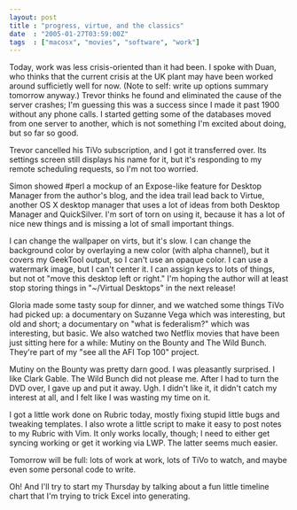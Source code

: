 ```yaml
---
layout: post
title : "progress, virtue, and the classics"
date  : "2005-01-27T03:59:00Z"
tags  : ["macosx", "movies", "software", "work"]
---
```

Today, work was less crisis-oriented than it had been.  I spoke with Duan, who thinks that the current crisis at the UK plant may have been worked around sufficietly well for now.  (Note to self:  write up options summary tomorrow anyway.)  Trevor thinks he found and eliminated the cause of the server crashes; I'm guessing this was a success since I made it past 1900 without any phone calls.  I started getting some of the databases moved from one server to another, which is not something I'm excited about doing, but so far so good.

Trevor cancelled his TiVo subscription, and I got it transferred over.  Its settings screen still displays his name for it, but it's responding to my remote scheduling requests, so I'm not too worried.

Simon showed #perl a mockup of an Expose-like feature for Desktop Manager from the author's blog, and the idea trail lead back to Virtue, another OS X desktop manager that uses a lot of ideas from both Desktop Manager and QuickSilver. I'm sort of torn on using it, because it has a lot of nice new things and is missing a lot of small important things.

I can change the wallpaper on virts, but it's slow.  I can change the background color by overlaying a new color (with alpha channel), but it covers my GeekTool output, so I can't use an opaque color.  I can use a watermark image, but I can't center it.  I can assign keys to lots of things, but not ot "move this desktop left or right."  I'm hoping the author will at least stop storing things in "~/Virtual Desktops" in the next release!

Gloria made some tasty soup for dinner, and we watched some things TiVo had picked up: a documentary on Suzanne Vega which was interesting, but old and short; a documentary on "what is federalism?" which was interesting, but basic. We also watched two Netflix movies that have been just sitting here for a while: Mutiny on the Bounty and The Wild Bunch.  They're part of my "see all the AFI Top 100" project.

Mutiny on the Bounty was pretty darn good.  I was pleasantly surprised.  I like Clark Gable.  The Wild Bunch did not please me.  After I had to turn the DVD over, I gave up and put it away.  Ugh.  I didn't like it, it didn't catch my interest at all, and I felt like I was wasting my time on it.

I got a little work done on Rubric today, mostly fixing stupid little bugs and tweaking templates.  I also wrote a little script to make it easy to post notes to my Rubric with Vim.  It only works locally, though; I need to either get syncing working or get it working via LWP.  The latter seems much easier.

Tomorrow will be full: lots of work at work, lots of TiVo to watch, and maybe even some personal code to write.

Oh!  And I'll try to start my Thursday by talking about a fun little timeline chart that I'm trying to trick Excel into generating.


